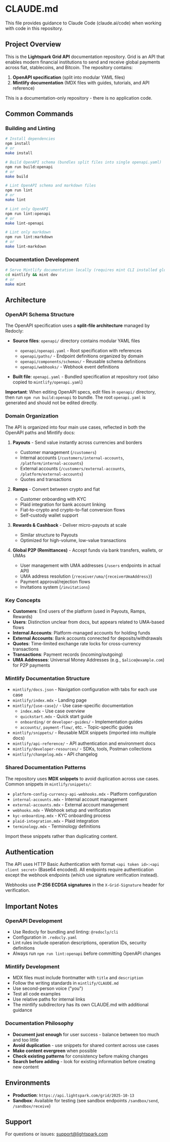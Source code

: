 # CLAUDE.md

This file provides guidance to Claude Code (claude.ai/code) when working with code in this repository.

## Project Overview

This is the **Lightspark Grid API** documentation repository. Grid is an API that enables modern financial institutions to send and receive global payments across fiat, stablecoins, and Bitcoin. The repository contains:

1. **OpenAPI specification** (split into modular YAML files)
2. **Mintlify documentation** (MDX files with guides, tutorials, and API reference)

This is a documentation-only repository - there is no application code.

## Common Commands

### Building and Linting

```bash
# Install dependencies
npm install
# or
make install

# Build OpenAPI schema (bundles split files into single openapi.yaml)
npm run build:openapi
# or
make build

# Lint OpenAPI schema and markdown files
npm run lint
# or
make lint

# Lint only OpenAPI
npm run lint:openapi
# or
make lint-openapi

# Lint only markdown
npm run lint:markdown
# or
make lint-markdown
```

### Documentation Development

```bash
# Serve Mintlify documentation locally (requires mint CLI installed globally)
cd mintlify && mint dev
# or
make mint
```

## Architecture

### OpenAPI Schema Structure

The OpenAPI specification uses a **split-file architecture** managed by Redocly:

- **Source files**: `openapi/` directory contains modular YAML files
  - `openapi/openapi.yaml` - Root specification with references
  - `openapi/paths/` - Endpoint definitions organized by domain
  - `openapi/components/schemas/` - Reusable schema definitions
  - `openapi/webhooks/` - Webhook event definitions

- **Built file**: `openapi.yaml` - Bundled specification at repository root (also copied to `mintlify/openapi.yaml`)

**Important**: When editing OpenAPI specs, edit files in `openapi/` directory, then run `npm run build:openapi` to bundle. The root `openapi.yaml` is generated and should not be edited directly.

### Domain Organization

The API is organized into four main use cases, reflected in both the OpenAPI paths and Mintlify docs:

1. **Payouts** - Send value instantly across currencies and borders
   - Customer management (`/customers`)
   - Internal accounts (`/customers/internal-accounts`, `/platform/internal-accounts`)
   - External accounts (`/customers/external-accounts`, `/platform/external-accounts`)
   - Quotes and transactions

2. **Ramps** - Convert between crypto and fiat
   - Customer onboarding with KYC
   - Plaid integration for bank account linking
   - Fiat-to-crypto and crypto-to-fiat conversion flows
   - Self-custody wallet support

3. **Rewards & Cashback** - Deliver micro-payouts at scale
   - Similar structure to Payouts
   - Optimized for high-volume, low-value transactions

4. **Global P2P (Remittances)** - Accept funds via bank transfers, wallets, or UMAs
   - User management with UMA addresses (`/users` endpoints in actual API)
   - UMA address resolution (`/receiver/uma/{receiverUmaAddress}`)
   - Payment approval/rejection flows
   - Invitations system (`/invitations`)

### Key Concepts

- **Customers**: End users of the platform (used in Payouts, Ramps, Rewards)
- **Users**: Distinction unclear from docs, but appears related to UMA-based flows
- **Internal Accounts**: Platform-managed accounts for holding funds
- **External Accounts**: Bank accounts connected for deposits/withdrawals
- **Quotes**: Time-limited exchange rate locks for cross-currency transactions
- **Transactions**: Payment records (incoming/outgoing)
- **UMA Addresses**: Universal Money Addresses (e.g., `$alice@example.com`) for P2P payments

### Mintlify Documentation Structure

- `mintlify/docs.json` - Navigation configuration with tabs for each use case
- `mintlify/index.mdx` - Landing page
- `mintlify/{use-case}/` - Use case-specific documentation
  - `index.mdx` - Use case overview
  - `quickstart.mdx` - Quick start guide
  - `onboarding/` or `developer-guides/` - Implementation guides
  - `accounts/`, `payment-flow/`, etc. - Topic-specific guides
- `mintlify/snippets/` - Reusable MDX snippets (imported into multiple docs)
- `mintlify/api-reference/` - API authentication and environment docs
- `mintlify/developer-resources/` - SDKs, tools, Postman collections
- `mintlify/changelog.mdx` - API changelog

### Shared Documentation Patterns

The repository uses **MDX snippets** to avoid duplication across use cases. Common snippets in `mintlify/snippets/`:

- `platform-config-currency-api-webhooks.mdx` - Platform configuration
- `internal-accounts.mdx` - Internal account management
- `external-accounts.mdx` - External account management
- `webhooks.mdx` - Webhook setup and verification
- `kyc-onboarding.mdx` - KYC onboarding process
- `plaid-integration.mdx` - Plaid integration
- `terminology.mdx` - Terminology definitions

Import these snippets rather than duplicating content.

## Authentication

The API uses HTTP Basic Authentication with format `<api token id>:<api client secret>` (Base64 encoded). All endpoints require authentication except the webhook endpoints (which use signature verification instead).

Webhooks use **P-256 ECDSA signatures** in the `X-Grid-Signature` header for verification.

## Important Notes

### OpenAPI Development

- Use Redocly for bundling and linting: `@redocly/cli`
- Configuration in `.redocly.yaml`
- Lint rules include operation descriptions, operation IDs, security definitions
- Always run `npm run lint:openapi` before committing OpenAPI changes

### Mintlify Development

- MDX files must include frontmatter with `title` and `description`
- Follow the writing standards in `mintlify/CLAUDE.md`
- Use second-person voice ("you")
- Test all code examples
- Use relative paths for internal links
- The mintlify subdirectory has its own CLAUDE.md with additional guidance

### Documentation Philosophy

- **Document just enough** for user success - balance between too much and too little
- **Avoid duplication** - use snippets for shared content across use cases
- **Make content evergreen** when possible
- **Check existing patterns** for consistency before making changes
- **Search before adding** - look for existing information before creating new content

## Environments

- **Production**: `https://api.lightspark.com/grid/2025-10-13`
- **Sandbox**: Available for testing (see sandbox endpoints `/sandbox/send`, `/sandbox/receive`)

## Support

For questions or issues: support@lightspark.com
